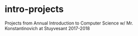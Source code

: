 # intro-projects
Projects from Annual Introduction to Computer Science w/ Mr. Konstantinovich at Stuyvesant 2017-2018
